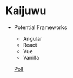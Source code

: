 # Kaijuwu

- Potential Frameworks
    - Angular
    - React
    - Vue
    - Vanilla


    [Poll](http://www.strawpoll.me/14451852)